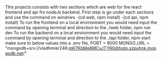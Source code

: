 This projects consists with two sections which are web for the react frontend and api fro nodeJs backend.
First step is go under each sections and use the command 
on windows 
-(cd web, npm install)
-(cd api, npm install)
To run the frontend on a local environment you would need input the command by opening terminal and direction to the ./web folder, 
npm run dev
To run the backend on a local environment you would need input the command by opening terminal and direction to the ./api folder, 
npm start
make sure to below values into a .env file,
PORT = 8000
MONGO_URL = "mongodb+srv://vladhmier246:mK7KbMe8MCyJTYR0@todo.szpuhnk.mongodb.net/"
